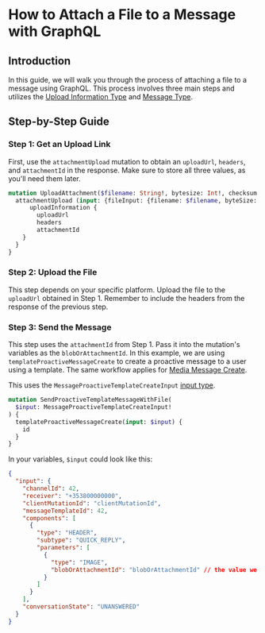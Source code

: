 # How to Attach a File to a Message with GraphQL

## Introduction

In this guide, we will walk you through the process of attaching a file to a message using GraphQL. This process involves three main steps and utilizes the [Upload Information Type](/types/uploadinformation) and [Message Type](/types/Message).

## Step-by-Step Guide

### Step 1: Get an Upload Link

First, use the `attachmentUpload` mutation to obtain an `uploadUrl`, `headers`, and `attachmentId` in the response. Make sure to store all three values, as you'll need them later.

```graphql
mutation UploadAttachment($filename: String!, bytesize: Int!, checksum: String!, contentType: String!) {
  attachmentUpload (input: {fileInput: {filename: $filename, byteSize: $bytesize, checksum: $checksum, contentType: $contentType}}) {
      uploadInformation {
        uploadUrl
        headers
        attachmentId
    }
  }
}
```

### Step 2: Upload the File

This step depends on your specific platform. Upload the file to the `uploadUrl` obtained in Step 1. Remember to include the headers from the response of the previous step.

### Step 3: Send the Message

This step uses the `attachmentId` from Step 1. Pass it into the mutation's variables as the `blobOrAttachmentId`. In this example, we are using `templateProactiveMessageCreate` to create a proactive message to a user using a template. The same workflow applies for [Media Message Create](/mutations/mediaMessageCreate).

This uses the `MessageProactiveTemplateCreateInput` [input type](/types/MessageProactiveTemplateCreateInput).

```graphql
mutation SendProactiveTemplateMessageWithFile(
  $input: MessageProactiveTemplateCreateInput!
) {
  templateProactiveMessageCreate(input: $input) {
    id
  }
}
```

In your variables, `$input` could look like this:

```json
{
  "input": {
    "channelId": 42,
    "receiver": "+353800000000",
    "clientMutationId": "clientMutationId",
    "messageTemplateId": 42,
    "components": [
      {
        "type": "HEADER",
        "subtype": "QUICK_REPLY",
        "parameters": [
          {
            "type": "IMAGE",
            "blobOrAttachmentId": "blobOrAttachmentId" // the value we retrieved from step 1, the attachment ID
          }
        ]
      }
    ],
    "conversationState": "UNANSWERED"
  }
}
```

